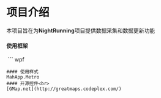 # 项目介绍
本项目旨在为**NightRunning**项目提供数据采集和数据更新功能
#### 使用框架
 ```
wpf
```
#### 使用样式
MahApp.Metro
#### 开源控件<br>
[GMap.net](http://greatmaps.codeplex.com/)
